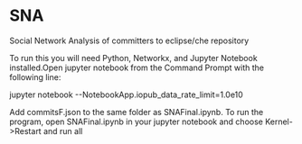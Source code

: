 # SNA
Social Network Analysis of committers to eclipse/che repository

To run this you will need Python, Networkx, and Jupyter Notebook installed.Open jupyter notebook from the Command Prompt with the following line:

jupyter notebook --NotebookApp.iopub_data_rate_limit=1.0e10 

Add commitsF.json to the same folder as SNAFinal.ipynb. To run the program, open SNAFinal.ipynb in your jupyter notebook and choose Kernel->Restart and run all
